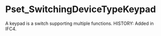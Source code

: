 # Pset_SwitchingDeviceTypeKeypad

A keypad is a switch supporting multiple functions.  HISTORY: Added in <!-- end of definition -->IFC4.

